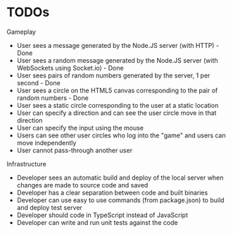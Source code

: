 # TODOs

Gameplay

-   User sees a message generated by the Node.JS server (with HTTP) - Done
-   User sees a random message generated by the Node.JS server (with WebSockets using Socket.io) - Done
-   User sees pairs of random numbers generated by the server, 1 per second - Done
-   User sees a circle on the HTML5 canvas corresponding to the pair of random numbers - Done
-   User sees a static circle corresponding to the user at a static location
-   User can specify a direction and can see the user circle move in that direction
-   User can specify the input using the mouse
-   Users can see other user circles who log into the "game" and users can move independently
-   User cannot pass-through another user

Infrastructure

-   Developer sees an automatic build and deploy of the local server when changes are made to source code and saved
-   Developer has a clear separation between code and built binaries
-   Developer can use easy to use commands (from package.json) to build and deploy test server
-   Developer should code in TypeScript instead of JavaScript
-   Developer can write and run unit tests against the code
